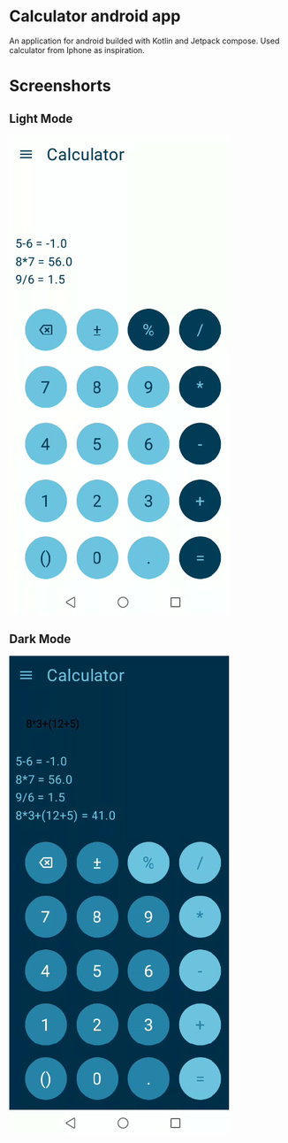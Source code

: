 # Calculator android app
An application for android builded with Kotlin and Jetpack compose. 
Used calculator from Iphone as inspiration.
# Screenshorts
## Light Mode
![LightMode](/assets/light_mode.png)
## Dark Mode
![DarkMode](/assets/dark_mode.png)
